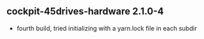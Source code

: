 ## cockpit-45drives-hardware 2.1.0-4

* fourth build, tried initializing with a yarn.lock file in each subdir